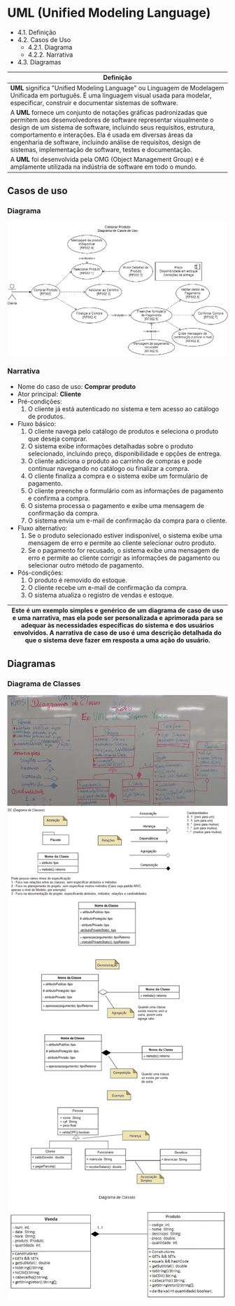 # UML (Unified Modeling Language)
- 4.1. Definição
- 4.2. Casos de Uso
	- 4.2.1. Diagrama
	- 4.2.2. Narrativa
- 4.3. Diagramas

|Definição|
|-|
|**UML** significa "Unified Modeling Language" ou Linguagem de Modelagem Unificada em português. É uma linguagem visual usada para modelar, especificar, construir e documentar sistemas de software.|
|A **UML** fornece um conjunto de notações gráficas padronizadas que permitem aos desenvolvedores de software representar visualmente o design de um sistema de software, incluindo seus requisitos, estrutura, comportamento e interações. Ela é usada em diversas áreas da engenharia de software, incluindo análise de requisitos, design de sistemas, implementação de software, testes e documentação.|
|A **UML** foi desenvolvida pela OMG (Object Management Group) e é amplamente utilizada na indústria de software em todo o mundo.|

## Casos de uso

### Diagrama
![DCU - Comprar Produto](uml-dcu-comprar-produto.png)
### Narrativa
- Nome do caso de uso: **Comprar produto**
- Ator principal: **Cliente**
- Pré-condições:
    1. O cliente já está autenticado no sistema e tem acesso ao catálogo de produtos.
- Fluxo básico:
    1. O cliente navega pelo catálogo de produtos e seleciona o produto que deseja comprar.
    2. O sistema exibe informações detalhadas sobre o produto selecionado, incluindo preço, disponibilidade e opções de entrega.
    3. O cliente adiciona o produto ao carrinho de compras e pode continuar navegando no catálogo ou finalizar a compra.
    4. O cliente finaliza a compra e o sistema exibe um formulário de pagamento.
    5. O cliente preenche o formulário com as informações de pagamento e confirma a compra.
    6. O sistema processa o pagamento e exibe uma mensagem de confirmação da compra.
    7. O sistema envia um e-mail de confirmação da compra para o cliente.
- Fluxo alternativo:
    1. Se o produto selecionado estiver indisponível, o sistema exibe uma mensagem de erro e permite ao cliente selecionar outro produto.
    2. Se o pagamento for recusado, o sistema exibe uma mensagem de erro e permite ao cliente corrigir as informações de pagamento ou selecionar outro método de pagamento.
- Pós-condições:
    1. O produto é removido do estoque.
    2. O cliente recebe um e-mail de confirmação da compra.
    3. O sistema atualiza o registro de vendas e estoque.

|Este é um exemplo simples e genérico de um diagrama de caso de uso e uma narrativa, mas ela pode ser personalizada e aprimorada para se adequar às necessidades específicas do sistema e dos usuários envolvidos. A narrativa de caso de uso é uma descrição detalhada do que o sistema deve fazer em resposta a uma ação do usuário.|
|-|

## Diagramas
### Diagrama de Classes
![Lousa](lousa.jpg)
![Demonstrações](diagrama-de-classes.png)
![Exemplo Vendas](vendas-dc.jpg)